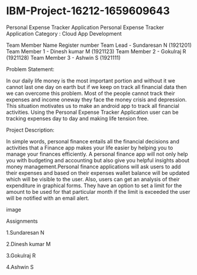# IBM-Project-16212-1659609643
Personal Expense Tracker Application
Personal Expense Tracker Application
Category : Cloud App Development

Team Member    	Name	          Register number
Team Lead	    - Sundaresan N	       (1921201)
Team Member 1 - Dinesh kumar M	     (1921123)
Team Member 2	- Gokulraj R	         (1921128)
Team Member 3	- Ashwin S	           (1921111)

Problem Statement:

In our daily life money is the most important portion and without it we cannot last one day on earth but if we keep on track all financial data then we can overcome this problem. Most of the people cannot track their expenses and income oneway they face the money crisis and depression. This situation motivates us to make an android app to track all financial activities. Using the Personal Expense Tracker Application user can be tracking expenses day to day and making life tension free.

Project Description:

In simple words, personal finance entails all the financial decisions and activities that a Finance app makes your life easier by helping you to manage your finances efficiently. A personal finance app will not only help you with budgeting and accounting but also give you helpful insights about money management.Personal finance applications will ask users to add their expenses and based on their expenses wallet balance will be updated which will be visible to the user. Also, users can get an analysis of their expenditure in graphical forms. They have an option to set a limit for the amount to be used for that particular month if the limit is exceeded the user will be notified with an email alert.

image

Assignments

1.Sundaresan N

2.Dinesh kumar M

3.Gokulraj R

4.Ashwin S

